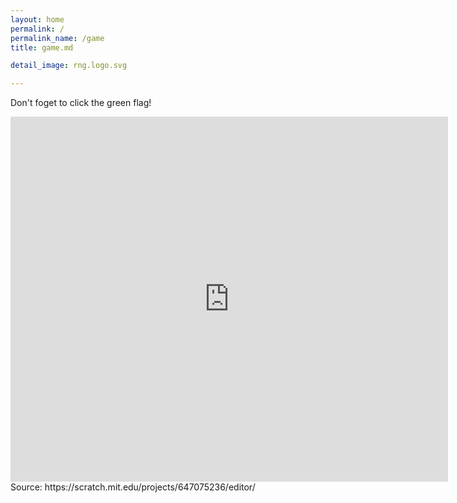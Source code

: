 ```yaml
---
layout: home
permalink: /
permalink_name: /game
title: game.md

detail_image: rng.logo.svg

---
```


Don't foget to click the green flag!

<iframe src="https://turbowarp.org/647075236/embed?username=john&addons=pause,remove-curved-stage-border" width="700" height="584" allowtransparency="true" frameborder="0" scrolling="no" allowfullscreen></iframe>
<br />
Source: https://scratch.mit.edu/projects/647075236/editor/
